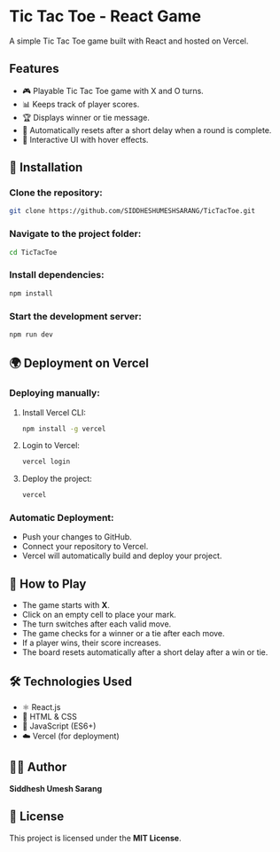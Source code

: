 # Tic Tac Toe - React Game

A simple Tic Tac Toe game built with React and hosted on Vercel.

## Features
- 🎮 Playable Tic Tac Toe game with X and O turns.
- 📊 Keeps track of player scores.
- 🏆 Displays winner or tie message.
- 🔄 Automatically resets after a short delay when a round is complete.
- 🎨 Interactive UI with hover effects.

## 🚀 Installation
### Clone the repository:
```sh
git clone https://github.com/SIDDHESHUMESHSARANG/TicTacToe.git
```

### Navigate to the project folder:
```sh
cd TicTacToe
```

### Install dependencies:
```sh
npm install
```

### Start the development server:
```sh
npm run dev
```

## 🌍 Deployment on Vercel
### Deploying manually:
1. Install Vercel CLI:
   ```sh
   npm install -g vercel
   ```
2. Login to Vercel:
   ```sh
   vercel login
   ```
3. Deploy the project:
   ```sh
   vercel
   ```

### Automatic Deployment:
- Push your changes to GitHub.
- Connect your repository to Vercel.
- Vercel will automatically build and deploy your project.

## 🎲 How to Play
- The game starts with **X**.
- Click on an empty cell to place your mark.
- The turn switches after each valid move.
- The game checks for a winner or a tie after each move.
- If a player wins, their score increases.
- The board resets automatically after a short delay after a win or tie.

## 🛠 Technologies Used
- ⚛️ React.js
- 🎨 HTML & CSS
- 📝 JavaScript (ES6+)
- ☁️ Vercel (for deployment)

## 👨‍💻 Author
**Siddhesh Umesh Sarang**

## 📜 License
This project is licensed under the **MIT License**.

